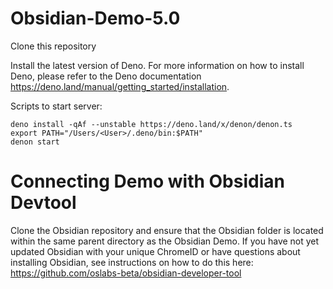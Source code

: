 # Obsidian-Demo-5.0

Clone this repository

Install the latest version of Deno. For more information on how to install Deno, please refer to the Deno documentation https://deno.land/manual/getting_started/installation.

Scripts to start server:
```
deno install -qAf --unstable https://deno.land/x/denon/denon.ts
export PATH="/Users/<User>/.deno/bin:$PATH"
denon start
```


# Connecting Demo with Obsidian Devtool

Clone the Obsidian repository and ensure that the Obsidian folder is located within the same parent directory as the Obsidian Demo.
If you have not yet updated Obsidian with your unique ChromeID or have questions about installing Obsidian, see instructions on how to do this here: https://github.com/oslabs-beta/obsidian-developer-tool 
